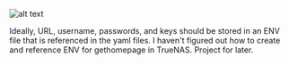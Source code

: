 ![alt text](https://s3.amazonaws.com/images.beingmanan.com/wp/wp-content/uploads/2024/05/07212444/gethomepage.png)

Ideally, URL, username, passwords, and keys should be stored in an ENV file that is referenced in the yaml files. I haven't figured out how to create and reference ENV for gethomepage in TrueNAS. Project for later.
